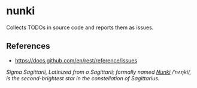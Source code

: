 # nunki
Collects TODOs in source code and reports them as issues.

## References
* https://docs.github.com/en/rest/reference/issues

_Sigma Sagittarii, Latinized from σ Sagittarii; formally named [Nunki](https://en.wikipedia.org/wiki/Sigma_Sagittarii) /ˈnʌŋki/, is the second-brightest star in the constellation of Sagittarius._
